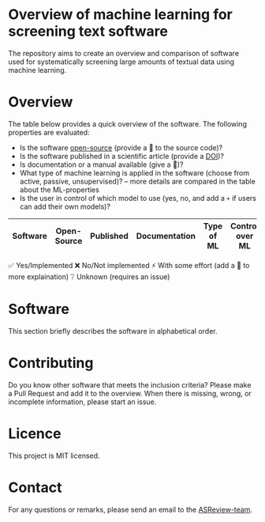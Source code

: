 # Overview of machine learning for screening text software 

The repository aims to create an overview and comparison of software used for
systematically screening large amounts of textual data using machine learning.

# Overview

The table below provides a quick overview of the software. The following
properties are evaluated:

-	Is the software [open-source](https://opensource.org/osd) (provide a :link: to the source code)?
-	Is the software published in a scientific article (provide a [DOI](https://www.doi.org/))?
-	Is documentation or a manual available (give a :link:)?
-	What type of machine learning is applied in the software (choose from active, passive, unsupervised)? – more details are compared in the table about the ML-properties
-	Is the user in control of which model to use (yes, no, and add a `+` if users can add their own models)?



| Software | Open-Source | Published | Documentation | Type of ML | Control over ML | Multi-user | 
|:--------:|:-----------:|:---------:|:-------------:|:----------:|:---------------:|:----------:|


:white_check_mark: Yes/Implemented
:x: No/Not implemented
:zap: With some effort (add a :link: to more explaination)
:grey_question: Unknown (requires an issue)


# Software

This section briefly describes the software in alphabetical order.

# Contributing

Do you know other software that meets the inclusion criteria? Please make a
Pull Request and add it to the overview. When there is missing, wrong, or
incomplete information, please start an issue. 

# Licence

This project is MIT licensed.

# Contact

For any questions or remarks, please send an email to the [ASReview-team](mailto:asreview@uu.nl).




